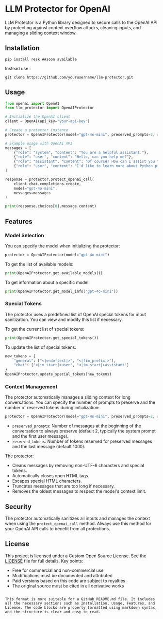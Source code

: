 # LLM Protector for OpenAI

LLM Protector is a Python library designed to secure calls to the OpenAI API by protecting against context overflow attacks, cleaning inputs, and managing a sliding context window.

## Installation

```
pip install resk ##soon available  
```
Instead use : 
```
git clone https://github.com/yourusername/llm-protector.git
```

## Usage

```python
from openai import OpenAI
from llm_protector import OpenAIProtector

# Initialize the OpenAI client
client = OpenAI(api_key="your-api-key")

# Create a protector instance
protector = OpenAIProtector(model="gpt-4o-mini", preserved_prompts=2, reserved_tokens=1000)

# Example usage with OpenAI API
messages = [
    {"role": "system", "content": "You are a helpful assistant."},
    {"role": "user", "content": "Hello, can you help me?"},
    {"role": "assistant", "content": "Of course! How can I assist you today?"},
    {"role": "user", "content": "I'd like to learn more about Python programming."}
]

response = protector.protect_openai_call(
    client.chat.completions.create,
    model="gpt-4o-mini",
    messages=messages
)

print(response.choices[0].message.content)
```

## Features

### Model Selection

You can specify the model when initializing the protector:

```python
protector = OpenAIProtector(model="gpt-4o-mini")
```

To get the list of available models:

```python
print(OpenAIProtector.get_available_models())
```

To get information about a specific model:

```python
print(OpenAIProtector.get_model_info("gpt-4o-mini"))
```

### Special Tokens

The protector uses a predefined list of OpenAI special tokens for input sanitization. You can view and modify this list if necessary.

To get the current list of special tokens:

```python
print(OpenAIProtector.get_special_tokens())
```

To update the list of special tokens:

```python
new_tokens = {
    "general": ["<|endoftext|>", "<|fim_prefix|>"],
    "chat": ["<|im_start|>user", "<|im_start|>assistant"]
}
OpenAIProtector.update_special_tokens(new_tokens)
```

### Context Management

The protector automatically manages a sliding context for long conversations. You can specify the number of prompts to preserve and the number of reserved tokens during initialization:

```python
protector = OpenAIProtector(model="gpt-4o-mini", preserved_prompts=2, reserved_tokens=1000)
```

- `preserved_prompts`: Number of messages at the beginning of the conversation to always preserve (default 2, typically the system prompt and the first user message).
- `reserved_tokens`: Number of tokens reserved for preserved messages and the last message (default 1000).

The protector:
- Cleans messages by removing non-UTF-8 characters and special tokens.
- Automatically closes open HTML tags.
- Escapes special HTML characters.
- Truncates messages that are too long if necessary.
- Removes the oldest messages to respect the model's context limit.

## Security

The protector automatically sanitizes all inputs and manages the context when using the `protect_openai_call` method. Always use this method for your OpenAI API calls to benefit from all protections.

## License

This project is licensed under a Custom Open Source License. See the [LICENSE](LICENSE) file for full details. Key points:

- Free for commercial and non-commercial use
- Modifications must be documented and attributed
- Paid versions based on this code are subject to royalties
- The original source must be cited in all derivative works
```

This format is more suitable for a GitHub README.md file. It includes all the necessary sections such as Installation, Usage, Features, and License. The code blocks are properly formatted using markdown syntax, and the structure is clear and easy to read.
